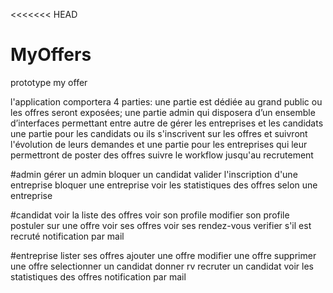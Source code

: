 <<<<<<< HEAD
# MyOffers
prototype my offer

l'application comportera 4 parties:
une partie est dédiée au grand public ou les offres seront exposées;
 une partie admin qui  disposera d’un ensemble
d’interfaces permettant entre autre de gérer les entreprises et les candidats
une partie pour les candidats ou ils s'inscrivent sur les offres et suivront l'évolution de leurs demandes
et une partie pour les entreprises qui leur permettront de poster des offres suivre le workflow jusqu'au recrutement 

#admin
    gérer un admin
    bloquer un candidat
    valider l'inscription d'une entreprise
    bloquer une entreprise
    voir les statistiques des offres selon une entreprise

#candidat
     voir la liste des offres
     voir son  profile
     modifier son profile
     postuler sur une offre
     voir ses offres
     voir ses rendez-vous 
     verifier s'il est recruté
     notification par mail


#entreprise
    lister ses offres
    ajouter une offre
    modifier une offre
    supprimer une offre
    selectionner un candidat
    donner rv
    recruter un candidat
    voir les statistiques des offres
    notification par mail

